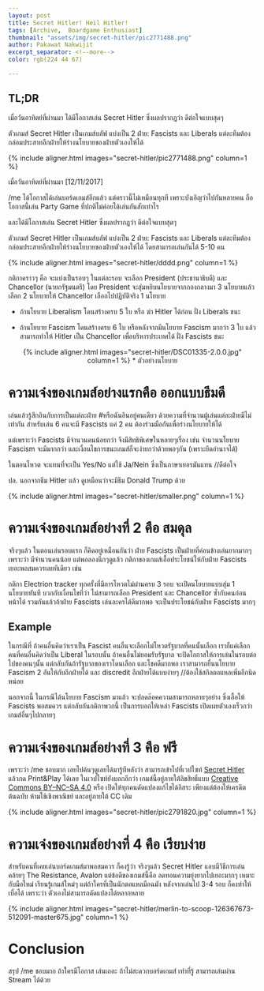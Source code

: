 ```yaml
---
layout: post
title: Secret Hitler! Heil Hitler!
tags: [Archive,  Boardgame Enthusiast]
thumbnail: "assets/img/secret-hitler/pic2771488.png"
author: Pakawat Nakwijit
excerpt_separator: <!--more-->
color: rgb(224 44 67)

---
```


## TL;DR
เมื่อวันอาทิตย์ที่ผ่านมา ได้มีโอกาสเล่น Secret Hitler ซึ่งผลปรากฎว่า ดีต่อใจแบบสุดๆ

ตัวเกมส์ Secret Hitler เป็นเกมส์บลัฟ แบ่งเป็น 2 ฝ่าย: Fascists และ Liberals แต่ละทีมต้องกล่อมประสาทอีกฝ่ายให้ร่างนโยบายของฝ่ายตัวเองให้ได้

<!--more-->

{% include aligner.html images="secret-hitler/pic2771488.png" column=1 %}

เมื่อวันอาทิตย์ที่ผ่านมา [12/11/2017]

/me ได้โอกาสได้เล่นบอร์ดเกมส์อีกแล้ว แต่คราวนี้ไม่เหมือนทุกที เพราะบังเอิญว่าไปกันหลายคน ถือโอกาสนี้เล่น Party Game ที่ปกติไม่ค่อยได้เล่นกันสักเท่าไร

และได้มีโอกาสเล่น Secret Hitler ซึ่งผลปรากฎว่า ดีต่อใจแบบสุดๆ

ตัวเกมส์ Secret Hitler เป็นเกมส์บลัฟ แบ่งเป็น 2 ฝ่าย: Fascists และ Liberals แต่ละทีมต้องกล่อมประสาทอีกฝ่ายให้ร่างนโยบายของฝ่ายตัวเองให้ได้ โดยสามารถเล่นกันได้ 5-10 คน

{% include aligner.html images="secret-hitler/dddd.png" column=1 %}

กติกาคราวๆ คือ จะแบ่งเป็นรอบๆ ในแต่ละรอบ จะเลือก President (ประธานาธิบดี) และ Chancellor (นายกรัฐมนตรี) โดย President จะสุ่มหยิบนโยบายจากกองกลางมา 3 นโยบายแล้วเลือก 2 นโยบายให้ Chancellor เลือกไปปฏิบัติจริง 1 นโยบาย

* ถ้านโยบาย Liberalism โดนสร้างครบ 5 ใบ หรือ ฆ่า Hitler ได้ก่อน ฝั่ง Liberals ชนะ

* ถ้านโยบาย Fascism โดนสร้างครบ 6 ใบ หรือหลังจากมีนโยบาย Fascism มากว่า 3 ใบ แล้วสามารถทำให้ Hitler เป็น Chancellor เพื่อบริหารประเทศได้ ฝั่ง Fascists ชนะ


<div style="text-align: center;margin-bottom:20px">
{% include aligner.html images="secret-hitler/DSC01335-2.0.0.jpg" column=1 %}
* ตัวอย่างนโยบาย
</div>

# ความเจ๋งของเกมส์อย่างแรกคือ ออกแบบธีมดี

เล่นแล้วรู้สึกอินกับการเป็นแต่ละฝ่าย <span class="tag-en"><span class="tag-en">#หรือฉันอินอยู่คนเดียว</span></span> ด้วยความที่จำนวนผู้เล่นแต่ละฝ่ายมีไม่เท่ากัน สำหรับเล่น 6 คนจะมี Fascists แค่ 2 คน ต้องร่วมมือกันเพื่อร่างนโยบายให้ได้

แต่เพราะว่า Fascists มีจำนวนคนน้อยกว่า จึงมีสิทธิพิเศษในหลายๆเรื่อง เช่น จำนวนนโยบาย Fascism จะมีมากกว่า และเงื่อนไขการชนะเกมส์ก็จะง่ายกว่าด้วยพอๆกัน (เพราะยึดอำนาจได้)

ในตอนโหวต จะแทนที่จะเป็น Yes/No แต่ใช้ Ja/Nein ซึ่งเป็นภาษาเยอรมันแทน //ดีต่อใจ

ปล. นอกจากธีม Hitler แล้ว ดูเหมือนว่าจะมีธีม Donald Trump ด้วย

{% include aligner.html images="secret-hitler/smaller.png" column=1 %}

# ความเจ๋งของเกมส์อย่างที่ 2 คือ สมดุล

จริงๆแล้ว ในตอนเล่นรอบแรก ก็คิดอยู่เหมือนกันว่า ฝ่าย Fascists เป็นฝ่ายที่ค่อนข้างเล่นยากมากๆ เพราะว่า มีจำนวนคนน้อย แต่พอลองนึกๆดูแล้ว กติกาของเกมส์เอื้อประโยชน์ให้กับฝ่าย Fascists เยอะพอสมควรเลยทีเดียว เช่น

กติกา Electrion tracker ทุกครั้งที่มีการโหวตไม่ผ่านครบ 3 รอบ จะเปิดนโยบายแบบสุ่ม 1 นโยบายทันที บวกกับเงื่อนไขที่ว่า ไม่สามารถเลือก President และ Chancellor ซ้ำกับคนก่อนหน้าได้ รวมกันแล้วถ้าฝ่าย Fascists เล่นละครได้ดีมากพอ จะเป็นประโยชน์กับฝ่าย Fascists มากๆ

## Example

ในกรณีที่ ถ้าคนอื่นคิดว่าเราเป็น Fascist คนอื่นจะเลือกไม่โหวตรัฐบาลที่คนนั้นเลือก เราก็แค่เลือกคนที่คนอื่นคิดว่าเป็น Liberal ในรอบนั้น ถ้าคนอื่นไม่ยอมรับรัฐบาล จะปิดโอกาสให้การเล่นในรอบต่อไปของคนๆนั้น แต่กลับกันถ้ารัฐบาลของเราโดนเลือก และโชคดีมากพอ เราสามารถยื่นนโยบาย Fascism 2 อันให้กับอีกฝ่ายได้ และ discredit อีกฝ่ายได้แบบง่ายๆ //ต้องใช้สกิลตอแหลเพิ่มอีกนิดหน่อย

นอกจากนี้ ในกรณีได้นโยบาย Fascism มาแล้ว จะปลดล๊อคความสามารถหลายๆอย่าง ซึ่งเอื้อให้ Fascists พอสมควร แต่กลับกันกติกาพวกนี้ เป็นการบอกให้เหล่า Fascists เปิดเผยตัวเองเร็วกว่าเกมส์อื่นๆไปกลายๆ

# ความเจ๋งของเกมส์อย่างที่ 3 คือ ฟรี

เพราะว่า /me ชอบมาก เลยไปค้นๆดูเลยได้มารู้ทีหลังว่า สามารถเข้าไปที่เวปไซท์ [Secret Hitler](http://secrethitler.com/) แล้วกด Print&Play ได้เลย ในเวปไซท์ยังบอกอีกว่า เกมส์นี้อยู่ภายใต้ลิขสิทธิ์แบบ [Creative Commons BY–NC–SA 4.0](https://creativecommons.org/licenses/by-nc-sa/4.0/) หรือ เปิดให้ทุกคนดัดแปลงแก้ไขได้อิสระ เพียงแต่ต้องให้เครดิตต้นฉบับ ห้ามใช้เชิงพาณิชย์ และอยู่ภายใต้ CC เดิม

{% include aligner.html images="secret-hitler/pic2791820.jpg" column=1 %}

# ความเจ๋งของเกมส์อย่างที่ 4 คือ เรียบง่าย

สำหรับคนที่เคยเล่นบอร์ดเกมส์มาพอสมควร ก็คงรู้ว่า จริงๆแล้ว Secret Hitler แอบมีวิธีการเล่นคล้ายๆ The Resistance, Avalon แต่ข้อดีของเกมส์นี้คือ ลดทอนความยุ่งยากไปเยอะมากๆ เหมาะกับมือใหม่ เรียนรู้เกมส์ใหม่ๆ แต่ถ้าใครที่เป็นนักตอแหลมือฉมัง หลังจากเล่นไป 3-4 รอบ ก็คงทำให้เบื่อได้ เพราะว่า ตัวเองไม่สามารถดัดแปลงได้หลากหลาย

{% include aligner.html images="secret-hitler/merlin-to-scoop-126367673-512091-master675.jpg" column=1 %}

# Conclusion

สรุป /me ชอบมาก ถ้าใครมีโอกาส เล่นเถอะ ถ้าไม่สะดวกบอร์ดเกมส์ เท่าที่รู้ สามารถเล่นผ่าน Stream ได้ด้วย